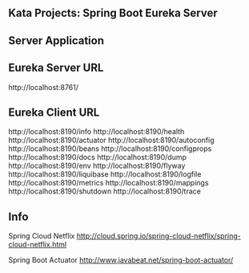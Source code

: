 Kata Projects: Spring Boot Eureka Server
----------------------------------------

Server Application
------------------

Eureka Server URL
-----------------
http://localhost:8761/


Eureka Client URL
-----------------
http://localhost:8190/info
http://localhost:8190/health
http://localhost:8190/actuator
http://localhost:8190/autoconfig
http://localhost:8190/beans
http://localhost:8190/configprops
http://localhost:8190/docs
http://localhost:8190/dump
http://localhost:8190/env
http://localhost:8190/flyway
http://localhost:8190/liquibase
http://localhost:8190/logfile
http://localhost:8190/metrics
http://localhost:8190/mappings
http://localhost:8190/shutdown
http://localhost:8190/trace


Info
----

Spring Cloud Netflix
http://cloud.spring.io/spring-cloud-netflix/spring-cloud-netflix.html

Spring Boot Actuator
http://www.javabeat.net/spring-boot-actuator/
